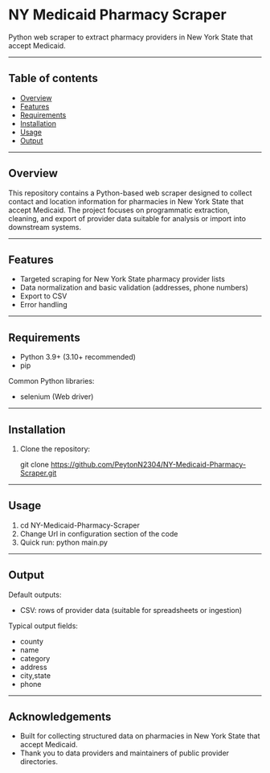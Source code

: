 # NY Medicaid Pharmacy Scraper

Python web scraper to extract pharmacy providers in New York State that accept Medicaid.

---

## Table of contents

- [Overview](#overview)
- [Features](#features)
- [Requirements](#requirements)
- [Installation](#installation)
- [Usage](#usage)
- [Output](#output)

---

## Overview

This repository contains a Python-based web scraper designed to collect contact and location information for pharmacies in New York State that accept Medicaid. The project focuses on programmatic extraction, cleaning, and export of provider data suitable for analysis or import into downstream systems.

---

## Features

- Targeted scraping for New York State pharmacy provider lists
- Data normalization and basic validation (addresses, phone numbers)
- Export to CSV 
- Error handling 

---

## Requirements

- Python 3.9+ (3.10+ recommended)
- pip

Common Python libraries:
- selenium (Web driver)

---

## Installation

1. Clone the repository:

   git clone https://github.com/PeytonN2304/NY-Medicaid-Pharmacy-Scraper.git

    

---

## Usage
1. cd NY-Medicaid-Pharmacy-Scraper
2. Change Url in configuration section of the code 
3. Quick run:
    python main.py


---

## Output

Default outputs:
- CSV: rows of provider data (suitable for spreadsheets or ingestion)

Typical output fields:
- county
- name
- category
- address
- city,state
- phone


---
## Acknowledgements

- Built for collecting structured data on pharmacies in New York State that accept Medicaid.
- Thank you to data providers and maintainers of public provider directories.


